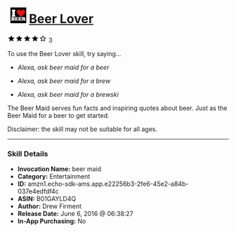 # &nbsp;<img src="skill_icon" alt="Beer Lover icon" width="36"> [Beer Lover](http://alexa.amazon.com/#skills/amzn1.echo-sdk-ams.app.e22256b3-2fe6-45e2-a84b-037e4edfdf4c)
![4 stars](../../images/ic_star_black_18dp_1x.png)![4 stars](../../images/ic_star_black_18dp_1x.png)![4 stars](../../images/ic_star_black_18dp_1x.png)![4 stars](../../images/ic_star_black_18dp_1x.png)![4 stars](../../images/ic_star_border_black_18dp_1x.png) 3

To use the Beer Lover skill, try saying...

* *Alexa, ask beer maid for a beer*

* *Alexa, ask beer maid for a brew*

* *Alexa, ask beer maid for a brewski*

The Beer Maid serves fun facts and inspiring quotes about beer.  Just as the Beer Maid for a beer to get started.  

Disclaimer: the skill may not be suitable for all ages.

***

### Skill Details

* **Invocation Name:** beer maid
* **Category:** Entertainment
* **ID:** amzn1.echo-sdk-ams.app.e22256b3-2fe6-45e2-a84b-037e4edfdf4c
* **ASIN:** B01GAYLD4Q
* **Author:** Drew Firment
* **Release Date:** June 6, 2016 @ 06:38:27
* **In-App Purchasing:** No
